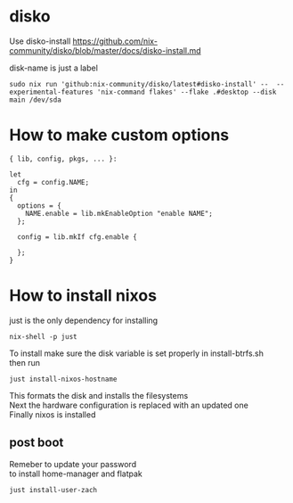 # disko
Use disko-install 
https://github.com/nix-community/disko/blob/master/docs/disko-install.md

disk-name is just a label
```
sudo nix run 'github:nix-community/disko/latest#disko-install' --  --experimental-features 'nix-command flakes' --flake .#desktop --disk main /dev/sda
```

# How to make custom options
```
{ lib, config, pkgs, ... }:

let
  cfg = config.NAME;
in
{
  options = {
    NAME.enable = lib.mkEnableOption "enable NAME";
  };

  config = lib.mkIf cfg.enable {

  };
}
```

# How to install nixos
just is the only dependency for installing
```
nix-shell -p just
```

To install make sure the disk variable is set properly in install-btrfs.sh \
then run
```
just install-nixos-hostname
```
This formats the disk and installs the filesystems \
Next the hardware configuration is replaced with an updated one \
Finally nixos is installed

## post boot
Remeber to update your password \
to install home-manager and flatpak
```
just install-user-zach
```
